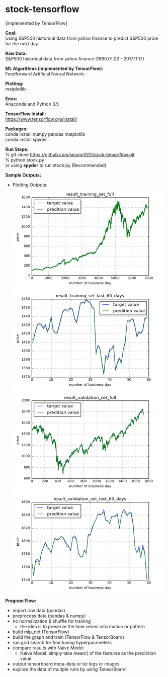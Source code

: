 # stock-tensorflow

[implemented by TensorFlow] 

**Goal:**  
Using S&amp;P500 historical data from yahoo finance to predict S&amp;P500 price for the next day  

**Raw Data:**   
S&amp;P500 historical data from yahoo finance (1980.01.02 - 2017.11.17)

**ML Algorithms (implemented by TensorFlow):**  
Feedforward Artificial Neural Network.

**Plotting:**  
matplotlib  

**Envs:**  
Anaconda and Python 3.5  

**TensorFlow Install:**  
https://www.tensorflow.org/install/  

**Packages:**   
conda install numpy pandas matplotlib  
conda install spyder  

**Run Steps:**  
% git clone https://github.com/jasonx1011/stock-tensorflow.git  
% python stock.py  
or
using **spyder** to run stock.py (Recommended)  

**Sample Outputs:**  
   * Plotting Outputs:  
![sample_plot_1](./assets/result_training_set_full.png)  
![sample_plot_2](./assets/result_training_set_last_60_days.png)  
![sample_plot_3](./assets/result_validation_set_full.png)  
![sample_plot_4](./assets/result_validation_set_last_60_days.png)  

**Program Flow:**  
   * import raw data (pandas)  
   * preprocess data (pandas & numpy)  
   * no normalization & shuffle for training  
      * the idea is to preserve the time series information or pattern  
   * build mlp_net (TensorFlow)  
   * build the graph and train (TensorFlow & TensorBoard)  
   * run grid search for fine tuning hyperparameters  
   * compare results with Naive Model  
      * Naive Model: simply take mean() of the features as the prediction value  
   * output tensorboard meta-data or txt logs or images  
   * explore the data of multple runs by using TensorBoard  
